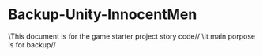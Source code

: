 # Backup-Unity-InnocentMen
\\This document is for the game starter project story code//
           \\It main porpose is for backup//
